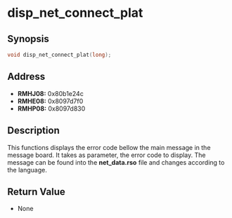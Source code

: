 # disp_net_connect_plat



Synopsis
--------
```C++
void disp_net_connect_plat(long);
```



Address
-------
 * __RMHJ08:__ 0x80b1e24c
 * __RMHE08:__ 0x8097d7f0
 * __RMHP08:__ 0x8097d830



Description
-----------
This functions displays the error code bellow the main message in the message
board. It takes as parameter, the error code to display. The message can be
found into the **net_data.rso** file and changes according to the language.



Return Value
------------
 * None
